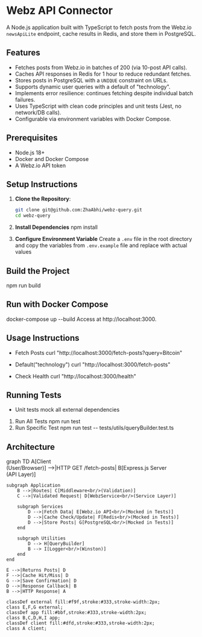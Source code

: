 # Webz API Connector

A Node.js application built with TypeScript to fetch posts from the Webz.io `newsApiLite` endpoint, cache results in Redis, and store them in PostgreSQL.

## Features
- Fetches posts from Webz.io in batches of 200 (via 10-post API calls).
- Caches API responses in Redis for 1 hour to reduce redundant fetches.
- Stores posts in PostgreSQL with a `UNIQUE` constraint on URLs.
- Supports dynamic user queries with a default of "technology".
- Implements error resilience: continues fetching despite individual batch failures.
- Uses TypeScript with clean code principles and unit tests (Jest, no network/DB calls).
- Configurable via environment variables with Docker Compose.

## Prerequisites
- Node.js 18+
- Docker and Docker Compose
- A Webz.io API token


## Setup Instructions
1. **Clone the Repository**:
   ```bash
   git clone git@github.com:ZhaAbhi/webz-query.git
   cd webz-query

2. **Install Dependencies**
npm install

3. **Configure Environment Variable**
Create a `.env` file in the root directory and copy the variables from `.env.example` file and replace with actual values


## Build the Project
npm run build

## Run with Docker Compose
docker-compose up --build
Access at http://localhost:3000.

## Usage Instructions
- Fetch Posts 
curl "http://localhost:3000/fetch-posts?query=Bitcoin"

- Default("technology")
curl "http://localhost:3000/fetch-posts"

- Check Health
curl "http://localhost:3000/health"

## Running Tests
- Unit tests mock all external dependencies
1. Run All Tests
npm run test
2. Run Specific Test
npm run test -- tests/utils/queryBuilder.test.ts

## Architecture
graph TD
    A[Client<br/>(User/Browser)] -->|HTTP GET /fetch-posts| B[Express.js Server<br/>(API Layer)]

    subgraph Application
        B -->|Routes| C[Middleware<br/>(Validation)]
        C -->|Validated Request| D[WebzService<br/>(Service Layer)]
        
        subgraph Services
            D -->|Fetch Data| E[Webz.io API<br/>(Mocked in Tests)]
            D -->|Cache Check/Update| F[Redis<br/>(Mocked in Tests)]
            D -->|Store Posts| G[PostgreSQL<br/>(Mocked in Tests)]
        end

        subgraph Utilities
            D --> H[QueryBuilder]
            B --> I[Logger<br/>(Winston)]
        end
    end

    E -->|Returns Posts| D
    F -->|Cache Hit/Miss| D
    G -->|Save Confirmation| D
    D -->|Response Callback| B
    B -->|HTTP Response| A

    classDef external fill:#f9f,stroke:#333,stroke-width:2px;
    class E,F,G external;
    classDef app fill:#bbf,stroke:#333,stroke-width:2px;
    class B,C,D,H,I app;
    classDef client fill:#dfd,stroke:#333,stroke-width:2px;
    class A client;